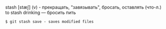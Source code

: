 stash [stæʃ] (v) - прекращать, "завязывать", бросать, оставлять (что-л.)
to stash drinking — бросить пить

```
$ git stash save - saves modified files
```